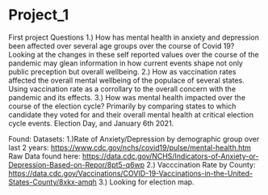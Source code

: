 # Project_1
First project
Questions
1.) How has mental health in anxiety and depression been affected over several age groups over the course of Covid 19? Looking at the changes in these self reported values over the course of the pandemic may glean information in how current events shape not only public preception but overall wellbeing.
2.) How as vaccination rates affected the overall mental wellbeing of the populace of several states. Using vaccination rate as a corrollary to the overall concern with the pandemic and its effects.
3.) How was mental health impacted over the course of the election cycle? Primarily by comparing states to which candidate they voted for and their overall mental health at critical election cycle events. Election Day, and January 6th 2021. 

Found: Datasets:
1.)Rate of Anxiety/Depression by demographic group over last 2 years: https://www.cdc.gov/nchs/covid19/pulse/mental-health.htm   Raw Data found here: https://data.cdc.gov/NCHS/Indicators-of-Anxiety-or-Depression-Based-on-Repor/8pt5-q6wp
2.) Vacccination Rate by County: https://data.cdc.gov/Vaccinations/COVID-19-Vaccinations-in-the-United-States-County/8xkx-amqh
3.) Looking for election map. 